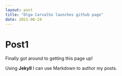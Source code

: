 ```yaml
---
layout: post
title: "Olga Carvalho launches github page"
date: 2021-06-24
---
```

# Post1
Finally got around to getting this page up!

Using **Jekyll** I can use Markdown to author my posts.
